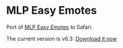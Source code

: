 MLP Easy Emotes
===============

Port of [MLP Easy Emotes][iqces] to Safari.

The current version is v6.3: [Download it now][download]

[iqces]: http://www.reddit.com/r/mylittlepony/comments/iqces/introducing_easy_emotes/
[download]: https://github.com/downloads/kballard/MLP-Easy-Emotes/MLP-Easy-Emotes-6.3.safariextz
